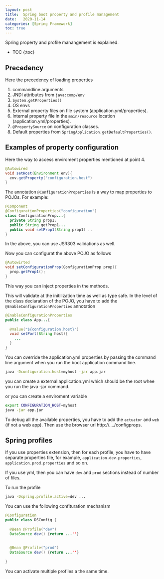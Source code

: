 ```yaml
---
layout: post
title:  Spring boot property and profile management
date:   2020-11-14
categories: [Spring Framework]
toc: true
---
```


Spring property and profile manangement is explained.

<!--more-->

* TOC
{:toc}

## Precedency

Here the precedency of loading properties

1. commandline arguments
2. JNDI attributes from `java:comp/env`
3. `System.getProperties()`
4. OS envs
5. External property files on file system (application.yml/properties).
6. Internal property file in the `main/resource` location (application.yml/properties).
7. `@PropertySource` on configuration classes.
8. Default properties from `SpringApplication.getDefaultProperties()`.

## Examples of property configuration

Here the way to access enviroment properties mentioned at point 4. 

```java
@Autowired
void setHost(Environment env){
  env.getProperty("configuration.host")
}
```



The annotation `@ConfigurationProperties` is a way to map properties to POJOs. For example:

```java
@Component
@ConfigurationProperties("configuration")
class ConfigurationProp...{
  private String prop1;
  public String getProp1...
  public void setProp1(String prop1) ..  
}
```

In the above, you can use JSR303 validations as well. 

Now you can configurat the above POJO as follows

```java
@Autowirted
void setConfigurationProp(ConfigurationProp prop){
  prop.getProp1();
}
```

This way you can inject properties in the methods.

This will validate at the initilization time as well as type safe. In the level of the class declaration of the POJO, you have to add the `@EnableConfigurationProperties` annotation 

```java
@EnableConfigurationProperties
public class App...{
  
  @Value("${configuration.host}")
  void setPort(String host){
    ...
  }
}
```

You can override the application.yml properties by passing the command line argument when you run the boot application command line.

```bash
java -Dconfiguration.host=myhost -jar app.jar
```

you can create a external application.yml which should be the root whee you run the java -jar command.

or you can create a enviroment variable

```bash
export CONFIGURATION_HOST=myhost
java -jar app.jar
```

To debug all the available properties, you have to add the `actuator` and `web` (if not a web app). Then use the browser url http://..../configprops. 

## Spring profiles

If you use properties extension, then for each profile, you have to have separate properties file, for example, `application.dev.properties`, `application.prod.properties` and so on. 

If you use yml, then you can have `dev` and `prod` sections instead of number of files.

To run the profile

```bash
java -Dspring.profile.active=dev ...
```

You can use the following confituration mechanism

```java
@Configuration
public class DSConfig {
  
  @Bean @Profile("dev")
  DataSource dev() {return ...''}
  
    
  @Bean @Profile("prod")
  DataSource dev() {return ...''}
  
}
```

You can activate multiple profiles a the same time.


